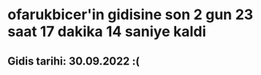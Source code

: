 # ofarukbicer'in gidisine son 2 gun 23 saat 17 dakika 14 saniye kaldi

## Gidis tarihi: 30.09.2022 :(